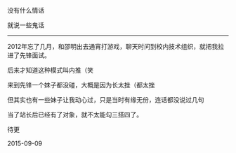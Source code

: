 没有什么情话

就说一些鬼话

-------------

2012年忘了几月，和邵明出去通宵打游戏，聊天时问到校内技术组织，就把我拉进了先锋面试。

后来才知道这种模式叫内推（笑

来到先锋一个妹子都没碰，大概是因为长太挫（都太挫

但其实也有一些妹子让我动心过，只是当时有缘无份，连话都没说过几句

当了站长后已经有了对象，就不太能勾三搭四了。

待更

2015-09-09